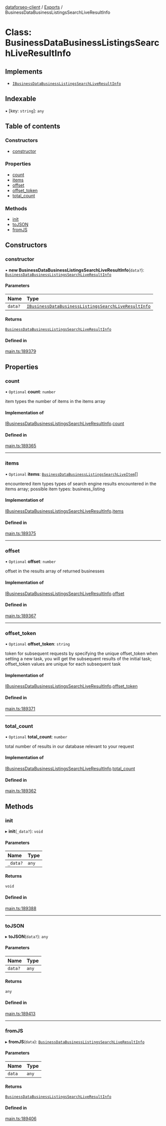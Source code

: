 [dataforseo-client](../README.md) / [Exports](../modules.md) / BusinessDataBusinessListingsSearchLiveResultInfo

# Class: BusinessDataBusinessListingsSearchLiveResultInfo

## Implements

- [`IBusinessDataBusinessListingsSearchLiveResultInfo`](../interfaces/IBusinessDataBusinessListingsSearchLiveResultInfo.md)

## Indexable

▪ [key: `string`]: `any`

## Table of contents

### Constructors

- [constructor](BusinessDataBusinessListingsSearchLiveResultInfo.md#constructor)

### Properties

- [count](BusinessDataBusinessListingsSearchLiveResultInfo.md#count)
- [items](BusinessDataBusinessListingsSearchLiveResultInfo.md#items)
- [offset](BusinessDataBusinessListingsSearchLiveResultInfo.md#offset)
- [offset\_token](BusinessDataBusinessListingsSearchLiveResultInfo.md#offset_token)
- [total\_count](BusinessDataBusinessListingsSearchLiveResultInfo.md#total_count)

### Methods

- [init](BusinessDataBusinessListingsSearchLiveResultInfo.md#init)
- [toJSON](BusinessDataBusinessListingsSearchLiveResultInfo.md#tojson)
- [fromJS](BusinessDataBusinessListingsSearchLiveResultInfo.md#fromjs)

## Constructors

### constructor

• **new BusinessDataBusinessListingsSearchLiveResultInfo**(`data?`): [`BusinessDataBusinessListingsSearchLiveResultInfo`](BusinessDataBusinessListingsSearchLiveResultInfo.md)

#### Parameters

| Name | Type |
| :------ | :------ |
| `data?` | [`IBusinessDataBusinessListingsSearchLiveResultInfo`](../interfaces/IBusinessDataBusinessListingsSearchLiveResultInfo.md) |

#### Returns

[`BusinessDataBusinessListingsSearchLiveResultInfo`](BusinessDataBusinessListingsSearchLiveResultInfo.md)

#### Defined in

[main.ts:189379](https://github.com/dataforseo/TypeScriptClient/blob/7ca1aa4/main.ts#L189379)

## Properties

### count

• `Optional` **count**: `number`

item types
the number of items in the items array

#### Implementation of

[IBusinessDataBusinessListingsSearchLiveResultInfo](../interfaces/IBusinessDataBusinessListingsSearchLiveResultInfo.md).[count](../interfaces/IBusinessDataBusinessListingsSearchLiveResultInfo.md#count)

#### Defined in

[main.ts:189365](https://github.com/dataforseo/TypeScriptClient/blob/7ca1aa4/main.ts#L189365)

___

### items

• `Optional` **items**: [`BusinessDataBusinessListingsSearchLiveItem`](BusinessDataBusinessListingsSearchLiveItem.md)[]

encountered item types
types of search engine results encountered in the items array;
possible item types: business_listing

#### Implementation of

[IBusinessDataBusinessListingsSearchLiveResultInfo](../interfaces/IBusinessDataBusinessListingsSearchLiveResultInfo.md).[items](../interfaces/IBusinessDataBusinessListingsSearchLiveResultInfo.md#items)

#### Defined in

[main.ts:189375](https://github.com/dataforseo/TypeScriptClient/blob/7ca1aa4/main.ts#L189375)

___

### offset

• `Optional` **offset**: `number`

offset in the results array of returned businesses

#### Implementation of

[IBusinessDataBusinessListingsSearchLiveResultInfo](../interfaces/IBusinessDataBusinessListingsSearchLiveResultInfo.md).[offset](../interfaces/IBusinessDataBusinessListingsSearchLiveResultInfo.md#offset)

#### Defined in

[main.ts:189367](https://github.com/dataforseo/TypeScriptClient/blob/7ca1aa4/main.ts#L189367)

___

### offset\_token

• `Optional` **offset\_token**: `string`

token for subsequent requests
by specifying the unique offset_token when setting a new task, you will get the subsequent results of the initial task;
offset_token values are unique for each subsequent task

#### Implementation of

[IBusinessDataBusinessListingsSearchLiveResultInfo](../interfaces/IBusinessDataBusinessListingsSearchLiveResultInfo.md).[offset_token](../interfaces/IBusinessDataBusinessListingsSearchLiveResultInfo.md#offset_token)

#### Defined in

[main.ts:189371](https://github.com/dataforseo/TypeScriptClient/blob/7ca1aa4/main.ts#L189371)

___

### total\_count

• `Optional` **total\_count**: `number`

total number of results in our database relevant to your request

#### Implementation of

[IBusinessDataBusinessListingsSearchLiveResultInfo](../interfaces/IBusinessDataBusinessListingsSearchLiveResultInfo.md).[total_count](../interfaces/IBusinessDataBusinessListingsSearchLiveResultInfo.md#total_count)

#### Defined in

[main.ts:189362](https://github.com/dataforseo/TypeScriptClient/blob/7ca1aa4/main.ts#L189362)

## Methods

### init

▸ **init**(`_data?`): `void`

#### Parameters

| Name | Type |
| :------ | :------ |
| `_data?` | `any` |

#### Returns

`void`

#### Defined in

[main.ts:189388](https://github.com/dataforseo/TypeScriptClient/blob/7ca1aa4/main.ts#L189388)

___

### toJSON

▸ **toJSON**(`data?`): `any`

#### Parameters

| Name | Type |
| :------ | :------ |
| `data?` | `any` |

#### Returns

`any`

#### Defined in

[main.ts:189413](https://github.com/dataforseo/TypeScriptClient/blob/7ca1aa4/main.ts#L189413)

___

### fromJS

▸ **fromJS**(`data`): [`BusinessDataBusinessListingsSearchLiveResultInfo`](BusinessDataBusinessListingsSearchLiveResultInfo.md)

#### Parameters

| Name | Type |
| :------ | :------ |
| `data` | `any` |

#### Returns

[`BusinessDataBusinessListingsSearchLiveResultInfo`](BusinessDataBusinessListingsSearchLiveResultInfo.md)

#### Defined in

[main.ts:189406](https://github.com/dataforseo/TypeScriptClient/blob/7ca1aa4/main.ts#L189406)
